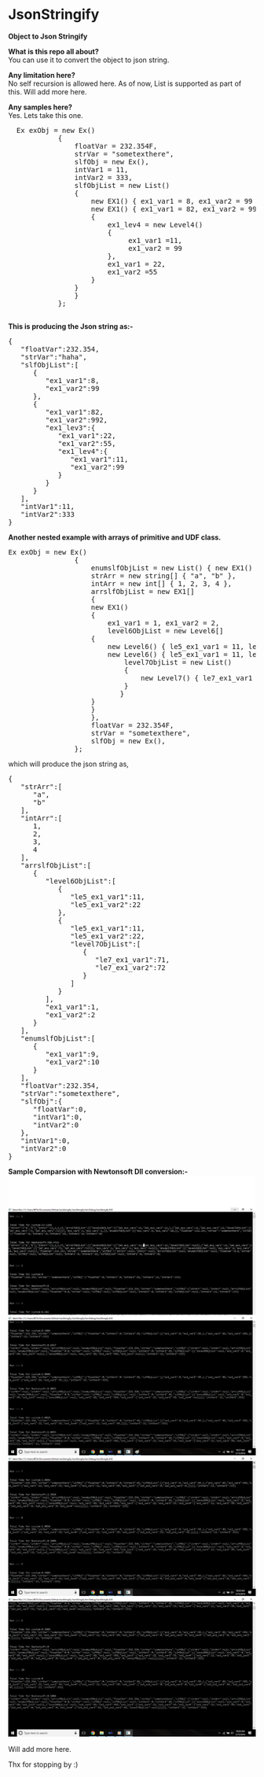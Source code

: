 # JsonStringify

<b>Object to Json Stringify</b>

<b>What is this repo all about?</b><br/>
  You can use it to convert the object to json string. <br/>
  
<b>Any limitation here?</b><br/>
 No self recursion is allowed here. As of now, List is supported as part of this. Will add more here. <br/>
 
<b>Any samples here?</b><br/>
 Yes. Lets take this one.<br/>
 
<pre>
  Ex exObj = new Ex()
            {
                floatVar = 232.354F,
                strVar = "sometexthere",
                slfObj = new Ex(),
                intVar1 = 11,
                intVar2 = 333,
                slfObjList = new List<EX1>() 
                { 
                    new EX1() { ex1_var1 = 8, ex1_var2 = 99 }, 
                    new EX1() { ex1_var1 = 82, ex1_var2 = 992, ex1_lev3 = new Level3()
                    {
                        ex1_lev4 = new Level4()
                        {
                             ex1_var1 =11, 
                             ex1_var2 = 99
                        },
                        ex1_var1 = 22,
                        ex1_var2 =55
                    } 
                }
                }
            };

</pre>

<b>This is producing the Json string as:-</b><br/>

<pre>
{
   "floatVar":232.354,
   "strVar":"haha",
   "slfObjList":[
      {
         "ex1_var1":8,
         "ex1_var2":99
      },
      {
         "ex1_var1":82,
         "ex1_var2":992,
         "ex1_lev3":{
            "ex1_var1":22,
            "ex1_var2":55,
            "ex1_lev4":{
               "ex1_var1":11,
               "ex1_var2":99
            }
         }
      }
   ],
   "intVar1":11,
   "intVar2":333
}
</pre>

<b>Another nested example with arrays of primitive and UDF class.</b>

<pre>
Ex exObj = new Ex()
                {
                    enumslfObjList = new List<EX1>() { new EX1() { ex1_var1 = 9, ex1_var2 = 10 } },
                    strArr = new string[] { "a", "b" },
                    intArr = new int[] { 1, 2, 3, 4 },
                    arrslfObjList = new EX1[] 
                    { 
                    new EX1() 
                    { 
                        ex1_var1 = 1, ex1_var2 = 2, 
                        level6ObjList = new Level6[] 
                    { 
                        new Level6() { le5_ex1_var1 = 11, le5_ex1_var2 = 22 },
                        new Level6() { le5_ex1_var1 = 11, le5_ex1_var2 = 22, 
                            level7ObjList = new List<Level7>()
                            { 
                                new Level7() { le7_ex1_var1 = 71, le7_ex1_var2 = 72 } 
                            } 
                           } 
                    } 
                    } 
                    },
                    floatVar = 232.354F,
                    strVar = "sometexthere",
                    slfObj = new Ex(),
                };
</pre>

which will produce the json string as,

<pre>
{
   "strArr":[
      "a",
      "b"
   ],
   "intArr":[
      1,
      2,
      3,
      4
   ],
   "arrslfObjList":[
      {
         "level6ObjList":[
            {
               "le5_ex1_var1":11,
               "le5_ex1_var2":22
            },
            {
               "le5_ex1_var1":11,
               "le5_ex1_var2":22,
               "level7ObjList":[
                  {
                     "le7_ex1_var1":71,
                     "le7_ex1_var2":72
                  }
               ]
            }
         ],
         "ex1_var1":1,
         "ex1_var2":2
      }
   ],
   "enumslfObjList":[
      {
         "ex1_var1":9,
         "ex1_var2":10
      }
   ],
   "floatVar":232.354,
   "strVar":"sometexthere",
   "slfObj":{
      "floatVar":0,
      "intVar1":0,
      "intVar2":0
   },
   "intVar1":0,
   "intVar2":0
}
</pre>
<b>Sample Comparsion with Newtonsoft Dll conversion:-</b> 
<img src="Snaps/Snap11.png"/>
<img src="Snaps/Snap12.png"/>
<img src="Snaps/Snap13.png"/>
<img src="Snaps/Snap14.png"/>

Will add more here.

Thx for stopping by :)
